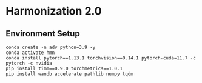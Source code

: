 # Harmonization 2.0

## Environment Setup

```
conda create -n adv python=3.9 -y
conda activate hmn
conda install pytorch==1.13.1 torchvision==0.14.1 pytorch-cuda=11.7 -c pytorch -c nvidia
pip install timm==0.9.0 torchmetrics==1.0.1
pip install wandb accelerate pathlib numpy tqdm
```